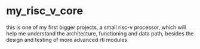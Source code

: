 # my_risc_v_core
this is one of my first bigger projects, a small risc-v processor, which will help me understand the architecture, functioning and data path, besides the design and testing of more advanced rtl modules 
